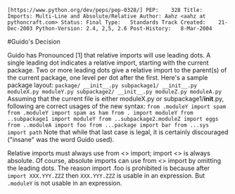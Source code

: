 `
[https://www.python.org/dev/peps/pep-0328/]
PEP:	328
Title:	Imports: Multi-Line and Absolute/Relative
Author:	Aahz <aahz at pythoncraft.com>
Status:	Final
Type:	Standards Track
Created:	21-Dec-2003
Python-Version:	2.4, 2,5, 2.6
Post-History:	8-Mar-2004
`


#Guido's Decision

Guido has Pronounced [1] that relative imports will use leading dots. 
A single leading dot indicates a relative import, starting with the current package. 
Two or more leading dots give a relative import to the parent(s) of the current package, 
one level per dot after the first. Here's a sample package layout:
`
package/
    __init__.py
    subpackage1/
        __init__.py
        moduleX.py
        moduleY.py
    subpackage2/
        __init__.py
        moduleZ.py
    moduleA.py
`
Assuming that the current file is either moduleX.py or subpackage1/__init__.py, following are correct usages of the new syntax:
`
from .moduleY import spam
from .moduleY import spam as ham
from . import moduleY
from ..subpackage1 import moduleY
from ..subpackage2.moduleZ import eggs
from ..moduleA import foo
from ...package import bar
from ...sys import path
`
Note that while that last case is legal, it is certainly discouraged ("insane" was the word Guido used).

Relative imports must always use from <> import; import <> is always absolute. 
Of course, absolute imports can use from <> import by omitting the leading dots. 
The reason import .foo is prohibited is because after
`
import XXX.YYY.ZZZ
`
then
`
XXX.YYY.ZZZ
`
is usable in an expression. But
`
.moduleY
`
is not usable in an expression.
